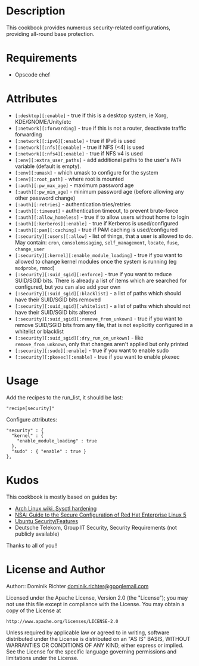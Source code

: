 Description
===========

This cookbook provides numerous security-related configurations, providing all-round base protection.

Requirements
============

* Opscode chef

Attributes
==========

* `[:desktop][:enable]` - true if this is a desktop system, ie Xorg, KDE/GNOME/Unity/etc
* `[:network][:forwarding]` - true if this is not a router, deactivate traffic forwarding
* `[:network][:ipv6][:enable]` - true if IPv6 is used
* `[:network][:nfs][:enable]` - true if NFS (<4) is used
* `[:network][:nfs4][:enable]` - true if NFS v4 is used
* `[:env][:extra_user_paths]` - add additional paths to the user's `PATH` variable (default is empty). 
* `[:env][:umask]` - which umask to configure for the system
* `[:env][:root_path]` - where root is mounted
* `[:auth][:pw_max_age]` - maximum password age
* `[:auth][:pw_min_age]` - minimum password age (before allowing any other password change)
* `[:auth][:retries]` - authentication tries/retries
* `[:auth][:timeout]` - authentication timeout, to prevent brute-force
* `[:auth][:allow_homeless]` - true if to allow users without home to login
* `[:auth][:kerberos][:enable]` - true if Kerberos is used/configured
* `[:auth][:pam][:caching]` - true if PAM caching is used/configured
* `[:security][:users][:allow]` - list of things, that a user is allowed to do. May contain: `cron`, `consolemssaging`, `self_management`, `locate`, `fuse`, `change_user`
* `[:security][:kernel][:enable_module_loading]` - true if you want to allowed to change kernel modules once the system is running (eg `modprobe`, `rmmod`)
* `[:security][:suid_sgid][:enforce]` - true if you want to reduce SUID/SGID bits. There is already a list of items which are searched for configured, but you can also add your own
* `[:security][:suid_sgid][:blacklist]` - a list of paths which should have their SUID/SGID bits removed 
* `[:security][:suid_sgid][:whitelist]` - a list of paths which should not have their SUID/SGID bits altered
* `[:security][:suid_sgid][:remove_from_unkown]` - true if you want to remove SUID/SGID bits from any file, that is not explicitly configured in a whitelist or blacklist
* `[:security][:suid_sgid][:dry_run_on_unkown]` - like `remove_from_unknown`, only that changes aren't applied but only printed
* `[:security][:sudo][:enable]` - true if you want to enable sudo
* `[:security][:pkexec][:enable]` - true if you want to enable pkexec

Usage
=====

Add the recipes to the run_list, it should be last:
    
    "recipe[security]"

Configure attributes:

    "security" : {
      "kernel" : {
        "enable_module_loading" : true
      },
      "sudo" : { "enable" : true }
    },


Kudos
=====

This cookbook is mostly based on guides by:

* [Arch Linux wiki, Sysctl hardening](https://wiki.archlinux.org/index.php/Sysctl)
* [NSA: Guide to the Secure Configuration of Red Hat Enterprise Linux 5](http://www.nsa.gov/ia/_files/os/redhat/rhel5-pamphlet-i731.pdf)
* [Ubuntu Security/Features](https://wiki.ubuntu.com/Security/Features)
* Deutsche Telekom, Group IT Security, Security Requirements (not publicly available)

Thanks to all of you!!



License and Author
==================
Author:: Dominik Richter <dominik.richter@googlemail.com>

Licensed under the Apache License, Version 2.0 (the "License");
you may not use this file except in compliance with the License.
You may obtain a copy of the License at

    http://www.apache.org/licenses/LICENSE-2.0

Unless required by applicable law or agreed to in writing, software
distributed under the License is distributed on an "AS IS" BASIS,
WITHOUT WARRANTIES OR CONDITIONS OF ANY KIND, either express or implied.
See the License for the specific language governing permissions and
limitations under the License.
